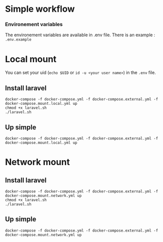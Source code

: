 # Simple workflow

### Environement variables

The environement variables are available in .env file.
There is an example : ```.env.example```


# Local mount

You can set your uid (```echo $UID``` or ```id -u <your user name>```) in the ```.env``` file.

## Install laravel
```
docker-compose -f docker-compose.yml -f docker-compose.external.yml -f docker-compose.mount.local.yml up
chmod +x laravel.sh
./laravel.sh
```

## Up simple
```
docker-compose -f docker-compose.yml -f docker-compose.external.yml -f docker-compose.mount.local.yml up
```


# Network mount

## Install laravel
```
docker-compose -f docker-compose.yml -f docker-compose.external.yml -f docker-compose.mount.network.yml up
chmod +x laravel.sh
./laravel.sh
```

## Up simple
```
docker-compose -f docker-compose.yml -f docker-compose.external.yml -f docker-compose.mount.network.yml up
```
